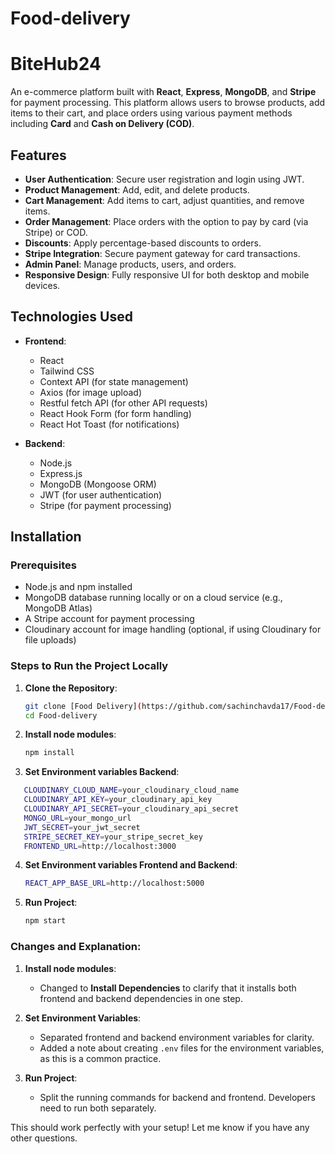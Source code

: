 # Food-delivery

# BiteHub24

An e-commerce platform built with **React**, **Express**, **MongoDB**, and **Stripe** for payment processing. This platform allows users to browse products, add items to their cart, and place orders using various payment methods including **Card** and **Cash on Delivery (COD)**.

## Features

- **User Authentication**: Secure user registration and login using JWT.
- **Product Management**: Add, edit, and delete products.
- **Cart Management**: Add items to cart, adjust quantities, and remove items.
- **Order Management**: Place orders with the option to pay by card (via Stripe) or COD.
- **Discounts**: Apply percentage-based discounts to orders.
- **Stripe Integration**: Secure payment gateway for card transactions.
- **Admin Panel**: Manage products, users, and orders.
- **Responsive Design**: Fully responsive UI for both desktop and mobile devices.

## Technologies Used

- **Frontend**:

  - React
  - Tailwind CSS
  - Context API (for state management)
  - Axios (for image upload)
  - Restful fetch API (for other API requests)
  - React Hook Form (for form handling)
  - React Hot Toast (for notifications)

- **Backend**:
  - Node.js
  - Express.js
  - MongoDB (Mongoose ORM)
  - JWT (for user authentication)
  - Stripe (for payment processing)

## Installation

### Prerequisites

- Node.js and npm installed
- MongoDB database running locally or on a cloud service (e.g., MongoDB Atlas)
- A Stripe account for payment processing
- Cloudinary account for image handling (optional, if using Cloudinary for file uploads)

### Steps to Run the Project Locally

1. **Clone the Repository**:

   ```bash
   git clone [Food Delivery](https://github.com/sachinchavda17/Food-delivery.git)
   cd Food-delivery

   ```

2. **Install node modules**:

   ```bash
   npm install
   ```

3. **Set Environment variables Backend**:

```bash
   CLOUDINARY_CLOUD_NAME=your_cloudinary_cloud_name
   CLOUDINARY_API_KEY=your_cloudinary_api_key
   CLOUDINARY_API_SECRET=your_cloudinary_api_secret
   MONGO_URL=your_mongo_url
   JWT_SECRET=your_jwt_secret
   STRIPE_SECRET_KEY=your_stripe_secret_key
   FRONTEND_URL=http://localhost:3000
```

4. **Set Environment variables Frontend and Backend**:

   ```bash
   REACT_APP_BASE_URL=http://localhost:5000
   ```

5. **Run Project**:
   ```bash
   npm start
   ```

### Changes and Explanation:

1. **Install node modules**:

   - Changed to **Install Dependencies** to clarify that it installs both frontend and backend dependencies in one step.

2. **Set Environment Variables**:

   - Separated frontend and backend environment variables for clarity.
   - Added a note about creating `.env` files for the environment variables, as this is a common practice.

3. **Run Project**:
   - Split the running commands for backend and frontend. Developers need to run both separately.

This should work perfectly with your setup! Let me know if you have any other questions.
